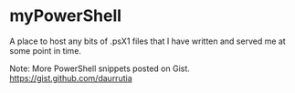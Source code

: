 # myPowerShell
A place to host any bits of .psX1 files that I have written and served me at some point in time.

Note: More PowerShell snippets posted on Gist. https://gist.github.com/daurrutia
